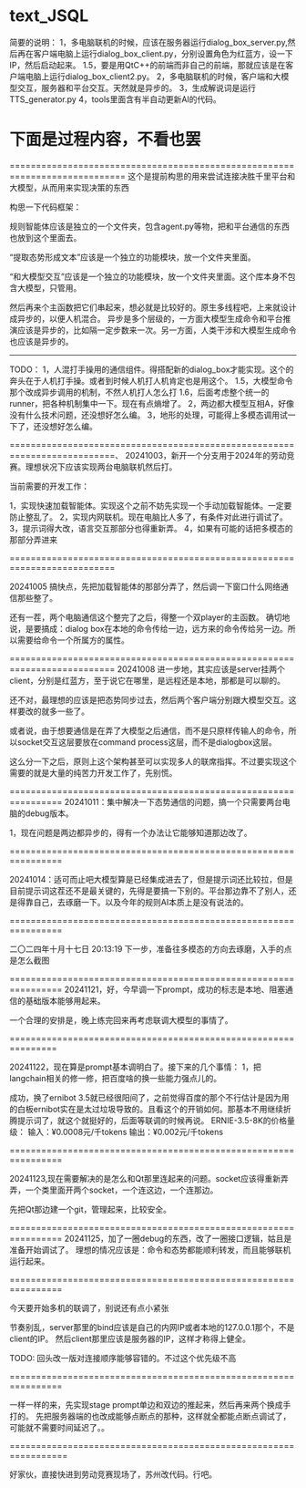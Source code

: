 # text_JSQL

简要的说明：
1，多电脑联机的时候，应该在服务器运行dialog_box_server.py,然后再在客户端电脑上运行dialog_box_client.py，分别设置角色为红蓝方，设一下IP，然后启动起来。
1.5，要是用QtC++的前端而非自己的前端，那就应该是在客户端电脑上运行dialog_box_client2.py。
2，多电脑联机的时候，客户端和大模型交互，服务器和平台交互。天然就是异步的。
3，生成解说词是运行TTS_generator.py
4，tools里面含有半自动更新AI的代码。


# 下面是过程内容，不看也罢
============================================================================
这个是提前构思的用来尝试连接决胜千里平台和大模型，从而用来实现决策的东西


构思一下代码框架：

规则智能体应该是独立的一个文件夹，包含agent.py等物，把和平台通信的东西也放到这个里面去。

“提取态势形成文本”应该是一个独立的功能模块，放一个文件夹里面。

“和大模型交互”应该是一个独立的功能模块，放一个文件夹里面。这个库本身不包含大模型，只管用。

然后再来个主函数把它们串起来，想必就是比较好的。原生多线程吧，上来就设计成异步的，以便人机混合。
异步是多个层级的，一方面大模型生成命令和平台推演应该是异步的，比如隔一定步数来一次。另一方面，人类干涉和大模型生成命令也应该是异步的。

-----------------------
TODO：
1，人混打手操用的通信组件。得搭配新的dialog_box才能实现。这个的奔头在于人机打手操。或者到时候人机打人机肯定也是用这个。
1.5，大模型命令那个改成异步调用的机制，不然人机打人怎么打
1.6，后面考虑整个统一的runner，把各种机制集中一下。现在有点熵增了。
2，两边都大模型互相A，好像没有什么技术问题，还没想好怎么编。
3，地形的处理，可能得上多模态调用试一下了，还没想好怎么编。


==========================================================================、
20241003，新开一个分支用于2024年的劳动竞赛。理想状况下应该实现两台电脑联机然后打。

当前需要的开发工作：

1，实现快速加载智能体。实现这个之前不妨先实现一个手动加载智能体。一定要防止整乱了。
2，实现内网联机。现在电脑比人多了，有条件对此进行调试了。
3，提示词得大改，语言交互那部分也得重新弄。
4，如果有可能的话把多模态的那部分弄进来

==========================================================================

20241005 搞快点，先把加载智能体的那部分弄了，然后调一下窗口什么网络通信那些整了。

还有一茬，两个电脑通信这个整完了之后，得整一个双player的主函数。
确切地说，是要搞成：dialog box在本地的命令传给一边，远方来的命令传给另一边。所以需要给命令一个所属方的属性。

==========================================================================
20241008 进一步地，其实应该是server挂两个client，分别是红蓝方，至于说它在哪里，是远程还是本地，那都是可以聊的。

还不对，最理想的应该是把态势同步过去，然后两个客户端分别跟大模型交互。这样要改的就多一些了。

或者说，由于想要通信是在弄了大模型之后通信，而不是只原样传输人的命令，所以socket交互这层要放在command process这层，而不是dialogbox这层。

这么分一下之后，原则上这个架构甚至可以实现多人的联席指挥。不过要实现这个需要的就是大量的纯苦力开发工作了，先别慌。


================================================================
20241011：集中解决一下态势通信的问题，搞一个只需要两台电脑的debug版本。

1，现在问题是两边都异步的，得有一个办法让它能够知道那边改了。


================================================================

20241014：适可而止吧大模型算是已经集成进去了，但是提示词还比较拉，但是目前提示词这茬还不是最关键的，先得是要搞一下别的。平台那边靠不了别人，还是得靠自己，去琢磨一下。以及今年的规则AI本质上是没有说法的。

================================================================

二〇二四年十月十七日 20:13:19
下一步，准备往多模态的方向去琢磨，入手的点是怎么截图


================================================================
20241121，好，今早调一下prompt，成功的标志是本地、阻塞通信的基础版本能够用起来。

一个合理的安排是，晚上练完回来再考虑联调大模型的事情了。


===============================================================

20241122，现在算是prompt基本调明白了。接下来的几个事情：
1，把langchain相关的修一修，把百度啥的换一些能力强点儿的。

成功，换了ernibot 3.5就已经很阳间了，之前觉得百度的那个不行估计是因为用的白板ernibot实在是太过垃圾导致的。且看这个的开销如何。那基本不用继续折腾提示词了，就这个就挺好的，后面等联调的时候再说。
ERNIE-3.5-8K的价格量级：
输入：¥0.0008元/千tokens
输出：¥0.002元/千tokens

================================================================

20241123,现在需要解决的是怎么和Qt那里连起来的问题。socket应该得重新弄弄，一个类里面开两个socket，一个连这边，一个连那边。

先把Qt那边建一个git，管理起来，比较安全。

================================================================
20241125，加了一圈debug的东西，改了一圈接口逻辑，姑且是准备开始调试了。
理想的情况应该是：命令和态势都能顺利转发，而且能够联机运行起来。

================================================================

今天要开始多机的联调了，别说还有点小紧张

节奏别乱，server那里的bind应该是自己的内网IP或者本地的127.0.0.1那个，不是client的IP。
然后client那里应该是服务器的IP，这样才称得上健全。

TODO: 回头改一版对连接顺序能够容错的。不过这个优先级不高

================================================================

一样一样的来，先实现stage prompt单边和双边的推起来，然后再来两个换成手打的。
先把服务器端的也改成能够点断点的那种，这样就全都能点断点调试了，可能就不需要时间延迟了。。

=================================================================

好家伙，直接快进到劳动竞赛现场了，苏州改代码。行吧。